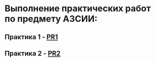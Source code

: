 # Выполнение практических работ по предмету АЗСИИ:
## Практика 1 - [PR1](https://github.com/Evgesha8286/Pankov-AZSII/tree/8ffef88fd3e0b8a04bd499ae51d398c1f423f94f/PR1)
## Практика 2 - [PR2](https://github.com/Evgesha8286/Pankov-AZSII/tree/c2cb951d2cdd5cb2a3a9176d085e453f1d987b21/PR2)
